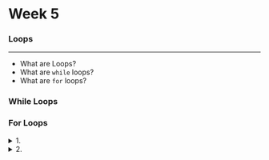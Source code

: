 # Week 5

### Loops
---
* What are Loops?
* What are `while` loops?
* What are `for` loops?

### While Loops

### For Loops
<details>
    <summary>1.</summary>

```c++
cout << "Enter a 6 letter word: ";
for (int i = 0; i < 6; i++) {
    cin >> letters[i];
}
```
</details>

<details>
    <summary>2.</summary>

```c++
for (int i = 0; i < 100; i++) {
    for (int j = i; j < 100; j++) {
        cout << i << "-" << j << endl;
    }
}
```
</details>
